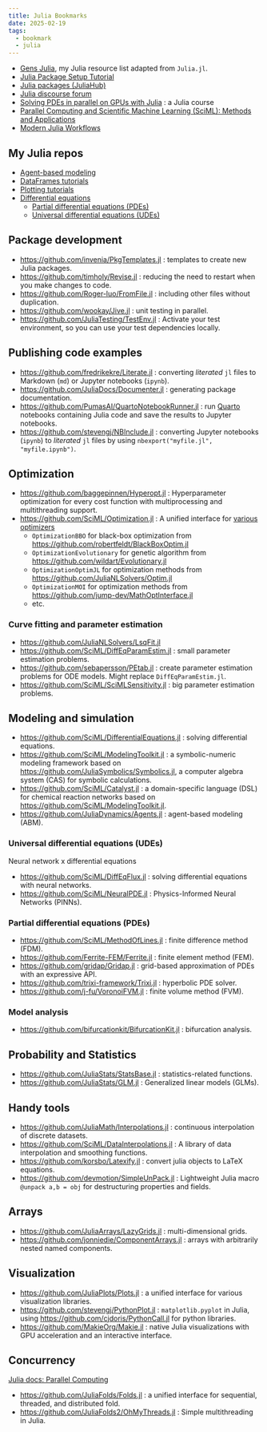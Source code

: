 ```yaml
---
title: Julia Bookmarks
date: 2025-02-19
tags:
  - bookmark
  - julia
---
```


- [Gens Julia](https://gensjulia.pages.dev/), my Julia resource list adapted from `Julia.jl`.
- [Julia Package Setup Tutorial](https://bjack205.github.io/tutorial/2021/07/16/julia_package_setup.html)
- [Julia packages (JuliaHub)](https://juliahub.com/ui/Packages)
- [Julia discourse forum](https://discourse.julialang.org/)
- [Solving PDEs in parallel on GPUs with Julia](https://pde-on-gpu.vaw.ethz.ch/) : a Julia course
- [Parallel Computing and Scientific Machine Learning (SciML): Methods and Applications](https://book.sciml.ai/)
- [Modern Julia Workflows](https://modernjuliaworkflows.github.io/)

## My Julia repos

- [Agent-based modeling](https://sosiristseng.github.io/jl-abm/)
- [DataFrames tutorials](https://sosiristseng.github.io/jl-dataframes/)
- [Plotting tutorials](https://sosiristseng.github.io/jl-visual/)
- [Differential equations](https://sosiristseng.github.io/jl-diffeq/)
  - [Partial differential equations (PDEs)](https://sosiristseng.github.io/jl-pde/)
  - [Universal differential equations (UDEs)](https://sosiristseng.github.io/jl-ude/)

## Package development

- https://github.com/invenia/PkgTemplates.jl : templates to create new Julia packages.
- https://github.com/timholy/Revise.jl : reducing the need to restart when you make changes to code.
- https://github.com/Roger-luo/FromFile.jl : including other files without duplication.
- https://github.com/wookay/Jive.jl : unit testing in parallel.
- https://github.com/JuliaTesting/TestEnv.jl : Activate your test environment, so you can use your test dependencies locally.

## Publishing code examples

- https://github.com/fredrikekre/Literate.jl : converting _literated_ `jl` files to Markdown (`md`) or Jupyter notebooks (`ipynb`).
- https://github.com/JuliaDocs/Documenter.jl : generating package documentation.
- https://github.com/PumasAI/QuartoNotebookRunner.jl : run [Quarto](https://quarto.org/) notebooks containing Julia code and save the results to Jupyter notebooks.
- https://github.com/stevengj/NBInclude.jl : converting Jupyter notebooks (`ipynb`) to _literated_ `jl` files by using `nbexport("myfile.jl", "myfile.ipynb")`.

## Optimization

- https://github.com/baggepinnen/Hyperopt.jl : Hyperparameter optimization for every cost function with multiprocessing and multithreading support.
- https://github.com/SciML/Optimization.jl : A unified interface for [various optimizers](https://docs.sciml.ai/Optimization/stable/#Overview-of-the-Optimizers)
    - `OptimizationBBO` for black-box optimization from https://github.com/robertfeldt/BlackBoxOptim.jl
    - `OptimizationEvolutionary` for genetic algorithm from https://github.com/wildart/Evolutionary.jl
    - `OptimizationOptimJL` for optimization methods from https://github.com/JuliaNLSolvers/Optim.jl
    - `OptimizationMOI` for optimization methods from https://github.com/jump-dev/MathOptInterface.jl
    - etc.

### Curve fitting and parameter estimation

- https://github.com/JuliaNLSolvers/LsqFit.jl
- https://github.com/SciML/DiffEqParamEstim.jl : small parameter estimation problems.
- https://github.com/sebapersson/PEtab.jl : create parameter estimation problems for ODE models. Might replace `DiffEqParamEstim.jl`.
- https://github.com/SciML/SciMLSensitivity.jl : big parameter estimation problems.

## Modeling and simulation

- https://github.com/SciML/DifferentialEquations.jl : solving differential equations.
- https://github.com/SciML/ModelingToolkit.jl : a symbolic-numeric modeling framework based on https://github.com/JuliaSymbolics/Symbolics.jl, a computer algebra system (CAS) for symbolic calculations.
- https://github.com/SciML/Catalyst.jl : a domain-specific language (DSL) for chemical reaction networks based on https://github.com/SciML/ModelingToolkit.jl.
- https://github.com/JuliaDynamics/Agents.jl : agent-based modeling (ABM).

### Universal differential equations (UDEs)

Neural network x differential equations

- https://github.com/SciML/DiffEqFlux.jl : solving differential equations with neural networks.
- https://github.com/SciML/NeuralPDE.jl : Physics-Informed Neural Networks (PINNs).

### Partial differential equations (PDEs)

- https://github.com/SciML/MethodOfLines.jl : finite difference method (FDM).
- https://github.com/Ferrite-FEM/Ferrite.jl : finite element method (FEM).
- https://github.com/gridap/Gridap.jl : grid-based approximation of PDEs with an expressive API.
- https://github.com/trixi-framework/Trixi.jl : hyperbolic PDE solver.
- https://github.com/j-fu/VoronoiFVM.jl : finite volume method (FVM).

### Model analysis

- https://github.com/bifurcationkit/BifurcationKit.jl : bifurcation analysis.

## Probability and Statistics

- https://github.com/JuliaStats/StatsBase.jl : statistics-related functions.
- https://github.com/JuliaStats/GLM.jl : Generalized linear models (GLMs).

## Handy tools

- https://github.com/JuliaMath/Interpolations.jl : continuous interpolation of discrete datasets.
- https://github.com/SciML/DataInterpolations.jl : A library of data interpolation and smoothing functions.
- https://github.com/korsbo/Latexify.jl : convert julia objects to LaTeX equations.
- https://github.com/devmotion/SimpleUnPack.jl : Lightweight Julia macro `@unpack a,b = obj` for destructuring properties and fields.

## Arrays

- https://github.com/JuliaArrays/LazyGrids.jl : multi-dimensional grids.
- https://github.com/jonniedie/ComponentArrays.jl : arrays with arbitrarily nested named components.

## Visualization

- https://github.com/JuliaPlots/Plots.jl : a unified interface for various visualization libraries.
- https://github.com/stevengj/PythonPlot.jl : `matplotlib.pyplot` in Julia, using https://github.com/cjdoris/PythonCall.jl for python libraries.
- https://github.com/MakieOrg/Makie.jl : native Julia visualizations with GPU acceleration and an interactive interface.

## Concurrency

[Julia docs: Parallel Computing](https://docs.julialang.org/en/v1/manual/parallel-computing/)

- https://github.com/JuliaFolds/Folds.jl : a unified interface for sequential, threaded, and distributed fold.
- https://github.com/JuliaFolds2/OhMyThreads.jl : Simple multithreading in Julia.
